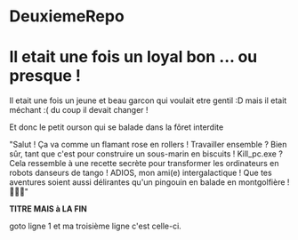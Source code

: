 # DeuxiemeRepo
# Il etait une fois un loyal bon ... ou presque !

Il etait une fois un jeune et beau garcon qui voulait etre gentil :D
mais il etait méchant :(
du coup il devait changer !

Et donc le petit ourson
qui se balade
dans la fôret interdite

"Salut ! Ça va comme un flamant rose en rollers ! Travailler ensemble ? Bien sûr, tant que c'est pour 
construire un sous-marin en biscuits ! Kill_pc.exe ? Cela ressemble à une recette secrète pour 
transformer les ordinateurs en robots danseurs de tango ! ADIOS, mon ami(e) intergalactique ! 
Que tes aventures soient aussi délirantes qu'un pingouin en balade en montgolfière ! 🚀🐧💃"

**TITRE MAIS à LA FIN**

goto ligne 1
 et ma troisième ligne c'est celle-ci.
